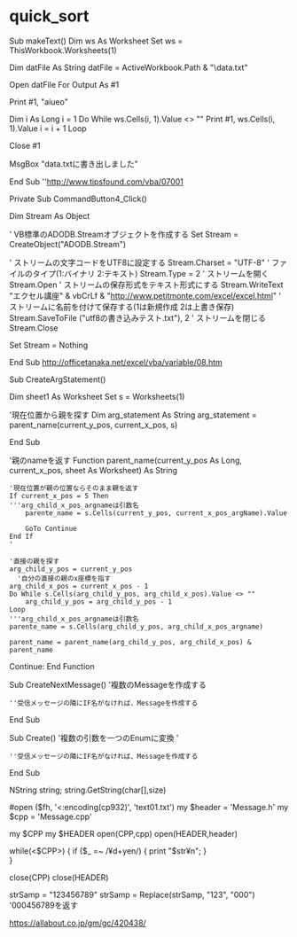 # quick_sort



Sub makeText()
Dim ws As Worksheet
Set ws = ThisWorkbook.Worksheets(1)

Dim datFile As String
datFile = ActiveWorkbook.Path & "\data.txt"

Open datFile For Output As #1

Print #1, "aiueo"


Dim i As Long
i = 1
Do While ws.Cells(i, 1).Value <> ""
    Print #1, ws.Cells(i, 1).Value
    i = i + 1
Loop

Close #1

MsgBox "data.txtに書き出しました"

End Sub
''http://www.tipsfound.com/vba/07001

Private Sub CommandButton4_Click()
 
  Dim Stream As Object
  
  ' VB標準のADODB.Streamオブジェクトを作成する
  Set Stream = CreateObject("ADODB.Stream")
  
  ' ストリームの文字コードをUTF8に設定する
  Stream.Charset = "UTF-8"
  ' ファイルのタイプ(1:バイナリ 2:テキスト)
  Stream.Type = 2
  ' ストリームを開く
  Stream.Open
  ' ストリームの保存形式をテキスト形式にする
  Stream.WriteText "エクセル講座" & vbCrLf & "http://www.petitmonte.com/excel/excel.html"
  ' ストリームに名前を付けて保存する(1は新規作成 2は上書き保存)
  Stream.SaveToFile ("utf8の書き込みテスト.txt"), 2
  ' ストリームを閉じる
  Stream.Close
  
  Set Stream = Nothing
  
End Sub
http://officetanaka.net/excel/vba/variable/08.htm


Sub CreateArgStatement()

Dim sheet1 As Worksheet
Set s = Worksheets(1)

'現在位置から親を探す
Dim arg_statement As String
arg_statement = parent_name(current_y_pos, current_x_pos, s)

End Sub


'親のnameを返す
Function parent_name(current_y_pos As Long, current_x_pos, sheet As Worksheet) As String


    '現在位置が親の位置ならそのまま親を返す
    If current_x_pos = 5 Then
    '''arg_child_x_pos_argnameは引数名
        parente_name = s.Cells(current_y_pos, current_x_pos_argName).Value
        
        GoTo Continue
    End If
    '
    
    '直接の親を探す
    arg_child_y_pos = current_y_pos
      '自分の直接の親のx座標を指す
    arg_child_x_pos = current_x_pos - 1
    Do While s.Cells(arg_child_y_pos, arg_child_x_pos).Value <> ""
        arg_child_y_pos = arg_child_y_pos - 1
    Loop
    '''arg_child_x_pos_argnameは引数名
    parente_name = s.Cells(arg_child_y_pos, arg_child_x_pos_argname)
    
    parent_name = parent_name(arg_child_y_pos, arg_child_x_pos) & parent_name
Continue:
End Function

Sub CreateNextMessage()
    '複数のMessageを作成する
    
    ''受信メッセージの隣にIF名がなければ、Messageを作成する
End Sub

Sub Create()
    '複数の引数を一つのEnumに変換
    '
    
    ''受信メッセージの隣にIF名がなければ、Messageを作成する
End Sub


NString string;
string.GetString(char[],size)

#open ($fh, '<:encoding(cp932)', 'text01.txt')
my $header = 'Message.h'
my $cpp    = 'Message.cpp'

my $CPP
my $HEADER
open(CPP,cpp)
open(HEADER,header)

while(<$CPP>)
{
	if ($_ =~ /¥d+yen/)
	{
  		print "$str¥n";
	}		
}

close(CPP)
close(HEADER)

strSamp = "123456789"
strSamp = Replace(strSamp, "123", "000")
'000456789を返す

https://allabout.co.jp/gm/gc/420438/
